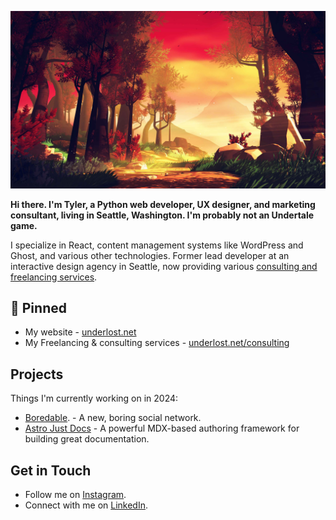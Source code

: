 ![Hi there](https://raw.githubusercontent.com/underlost/underlost.net/refs/heads/master/public/images/background.jpg)

**Hi there. I'm Tyler, a Python web developer, UX designer, and marketing consultant, living in Seattle, Washington. I'm probably not an Undertale game.**

I specialize in React, content management systems like WordPress and Ghost, and various other technologies. Former lead developer at an interactive design agency in Seattle, now providing various [consulting and freelancing services](https://www.underlost.net/consulting/).

## 📌 Pinned

* My website - [underlost.net](https://underlost.net)
* My Freelancing & consulting services - [underlost.net/consulting](https://www.underlost.net/consulting/)

## Projects

Things I'm currently working on in 2024:

* [Boredable](https://www.boredable.org). - A new, boring social network.
* [Astro Just Docs](https://underlost.net/writing/astro-just-docs/) - A powerful MDX-based authoring framework for building great documentation.


## Get in Touch

* Follow me on [Instagram](https://instagram.com/underlost).
* Connect with me on [LinkedIn](https://www.linkedin.com/in/underlost).
